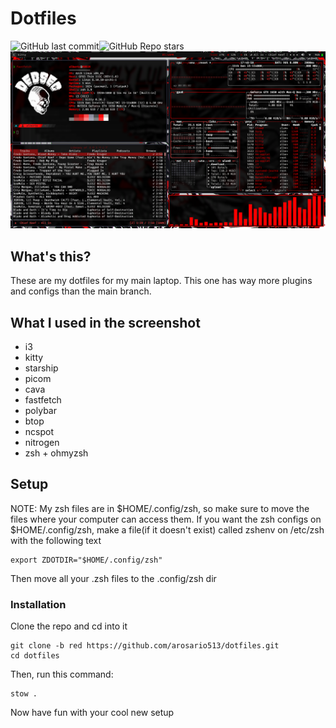 # Dotfiles
![GitHub last commit](https://img.shields.io/github/last-commit/arosario513/dotfiles?style=for-the-badge&labelColor=101010&color=ff0000)![GitHub Repo stars](https://img.shields.io/github/stars/arosario513/dotfiles?style=for-the-badge&labelColor=101010&color=b00000)
![screenshot](./screenshot.png)

## What's this?
These are my dotfiles for my main laptop. This one has way more plugins and configs than the main branch.
## What I used in the screenshot
- i3
- kitty
- starship
- picom
- cava
- fastfetch
- polybar
- btop
- ncspot
- nitrogen
- zsh + ohmyzsh
## Setup
NOTE: My zsh files are in $HOME/.config/zsh, so make sure to move the files where your computer can access them.
If you want the zsh configs on $HOME/.config/zsh, make a file(if it doesn't exist) called zshenv on /etc/zsh with the following text
```
export ZDOTDIR="$HOME/.config/zsh"
```
Then move all your .zsh files to the .config/zsh dir
### Installation
Clone the repo and cd into it
```
git clone -b red https://github.com/arosario513/dotfiles.git
cd dotfiles
```
Then, run this command:
```
stow .
```
Now have fun with your cool new setup
